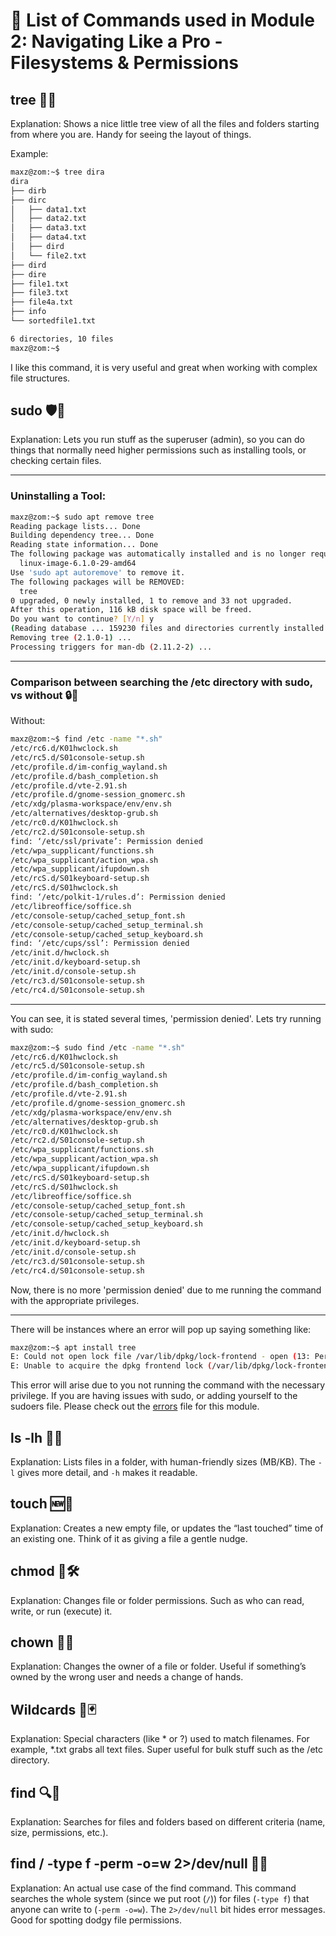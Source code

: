 # 📖 List of Commands used in Module 2: Navigating Like a Pro - Filesystems & Permissions

## tree 🌲📂

Explanation: Shows a nice little tree view of all the files and folders starting from where you are. Handy for seeing the layout of things.

Example:
```bash
maxz@zom:~$ tree dira
dira
├── dirb
├── dirc
│   ├── data1.txt
│   ├── data2.txt
│   ├── data3.txt
│   ├── data4.txt
│   ├── dird
│   └── file2.txt
├── dird
├── dire
├── file1.txt
├── file3.txt
├── file4a.txt
├── info
└── sortedfile1.txt

6 directories, 10 files
maxz@zom:~$ 
```

I like this command, it is very useful and great when working with complex file structures.

## sudo 🛡️👑

Explanation: Lets you run stuff as the superuser (admin), so you can do things that normally need higher permissions such as installing tools, or checking certain files.

---

### Uninstalling a Tool:

```bash
maxz@zom:~$ sudo apt remove tree
Reading package lists... Done
Building dependency tree... Done
Reading state information... Done
The following package was automatically installed and is no longer required:
  linux-image-6.1.0-29-amd64
Use 'sudo apt autoremove' to remove it.
The following packages will be REMOVED:
  tree
0 upgraded, 0 newly installed, 1 to remove and 33 not upgraded.
After this operation, 116 kB disk space will be freed.
Do you want to continue? [Y/n] y
(Reading database ... 159230 files and directories currently installed.)
Removing tree (2.1.0-1) ...
Processing triggers for man-db (2.11.2-2) ...
```

---

### Comparison between searching the /etc directory with sudo, vs without 🔒🧱

Without:

```bash
maxz@zom:~$ find /etc -name "*.sh"
/etc/rc6.d/K01hwclock.sh
/etc/rc5.d/S01console-setup.sh
/etc/profile.d/im-config_wayland.sh
/etc/profile.d/bash_completion.sh
/etc/profile.d/vte-2.91.sh
/etc/profile.d/gnome-session_gnomerc.sh
/etc/xdg/plasma-workspace/env/env.sh
/etc/alternatives/desktop-grub.sh
/etc/rc0.d/K01hwclock.sh
/etc/rc2.d/S01console-setup.sh
find: ‘/etc/ssl/private’: Permission denied
/etc/wpa_supplicant/functions.sh
/etc/wpa_supplicant/action_wpa.sh
/etc/wpa_supplicant/ifupdown.sh
/etc/rcS.d/S01keyboard-setup.sh
/etc/rcS.d/S01hwclock.sh
find: ‘/etc/polkit-1/rules.d’: Permission denied
/etc/libreoffice/soffice.sh
/etc/console-setup/cached_setup_font.sh
/etc/console-setup/cached_setup_terminal.sh
/etc/console-setup/cached_setup_keyboard.sh
find: ‘/etc/cups/ssl’: Permission denied
/etc/init.d/hwclock.sh
/etc/init.d/keyboard-setup.sh
/etc/init.d/console-setup.sh
/etc/rc3.d/S01console-setup.sh
/etc/rc4.d/S01console-setup.sh
```
---

You can see, it is stated several times, 'permission denied'. Lets try running with sudo:

```bash
maxz@zom:~$ sudo find /etc -name "*.sh"
/etc/rc6.d/K01hwclock.sh
/etc/rc5.d/S01console-setup.sh
/etc/profile.d/im-config_wayland.sh
/etc/profile.d/bash_completion.sh
/etc/profile.d/vte-2.91.sh
/etc/profile.d/gnome-session_gnomerc.sh
/etc/xdg/plasma-workspace/env/env.sh
/etc/alternatives/desktop-grub.sh
/etc/rc0.d/K01hwclock.sh
/etc/rc2.d/S01console-setup.sh
/etc/wpa_supplicant/functions.sh
/etc/wpa_supplicant/action_wpa.sh
/etc/wpa_supplicant/ifupdown.sh
/etc/rcS.d/S01keyboard-setup.sh
/etc/rcS.d/S01hwclock.sh
/etc/libreoffice/soffice.sh
/etc/console-setup/cached_setup_font.sh
/etc/console-setup/cached_setup_terminal.sh
/etc/console-setup/cached_setup_keyboard.sh
/etc/init.d/hwclock.sh
/etc/init.d/keyboard-setup.sh
/etc/init.d/console-setup.sh
/etc/rc3.d/S01console-setup.sh
/etc/rc4.d/S01console-setup.sh
```

Now, there is no more 'permission denied' due to me running the command with the appropriate privileges.

---

There will be instances where an error will pop up saying something like:

```bash
maxz@zom:~$ apt install tree
E: Could not open lock file /var/lib/dpkg/lock-frontend - open (13: Permission denied)
E: Unable to acquire the dpkg frontend lock (/var/lib/dpkg/lock-frontend), are you root?
```

This error will arise due to you not running the command with the necessary privilege. If you are having issues with sudo, or adding yourself to the sudoers file. Please check out the [errors](errors.md) file for this module.


## ls -lh 📁📐

Explanation: Lists files in a folder, with human-friendly sizes (MB/KB). The `-l` gives more detail, and `-h` makes it readable.


## touch 🆕📄

Explanation: Creates a new empty file, or updates the “last touched” time of an existing one. Think of it as giving a file a gentle nudge.



## chmod 🔐🛠️

Explanation: Changes file or folder permissions. Such as who can read, write, or run (execute) it.


## chown 👤🔑

Explanation: Changes the owner of a file or folder. Useful if something’s owned by the wrong user and needs a change of hands.



## Wildcards 🌟🃏

Explanation: Special characters (like * or ?) used to match filenames. For example, *.txt grabs all text files. Super useful for bulk stuff such as the /etc directory.



## find 🔍📂

Explanation: Searches for files and folders based on different criteria (name, size, permissions, etc.).



## find / -type f -perm -o=w 2>/dev/null 🚨📝

Explanation: An actual use case of the find command. This command searches the whole system (since we put root (`/`)) for files (`-type f`) that anyone can write to (`-perm -o=w`). The `2>/dev/null` bit hides error messages. Good for spotting dodgy file permissions.
